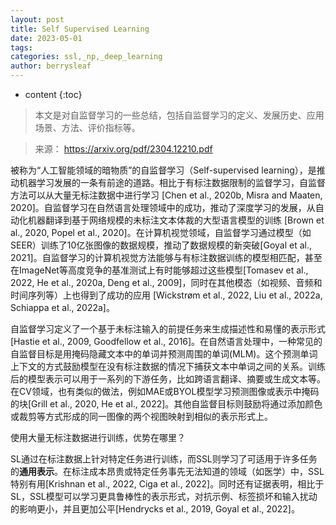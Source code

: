 ```yaml
---
layout: post
title: Self Supervised Learning
date: 2023-05-01
tags: 
categories: ssl,_np,_deep_learning
author: berrysleaf
---
```

* content
{:toc}


> 本文是对自监督学习的一些总结，包括自监督学习的定义、发展历史、应用场景、方法、评价指标等。



> 来源： https://arxiv.org/pdf/2304.12210.pdf

被称为“人工智能领域的暗物质”的自监督学习（Self-supervised learning），是推动机器学习发展的一条有前途的道路。相比于有标注数据限制的监督学习，自监督方法可以从大量无标注数据中进行学习 [Chen et al., 2020b, Misra and Maaten, 2020]。自监督学习在自然语言处理领域中的成功，推动了深度学习的发展，从自动化机器翻译到基于网络规模的未标注文本体裁的大型语言模型的训练 [Brown et al., 2020, Popel et al., 2020]。在计算机视觉领域，自监督学习通过模型（如SEER）训练了10亿张图像的数据规模，推动了数据规模的新突破[Goyal et al., 2021]。自监督学习的计算机视觉方法能够与有标注数据训练的模型相匹配，甚至在ImageNet等高度竞争的基准测试上有时能够超过这些模型[Tomasev et al., 2022, He et al., 2020a, Deng et al., 2009]，同时在其他模态（如视频、音频和时间序列等）上也得到了成功的应用 [Wickstrøm et al., 2022, Liu et al., 2022a, Schiappa et al., 2022a]。

自监督学习定义了一个基于未标注输入的前提任务来生成描述性和易懂的表示形式 [Hastie et al., 2009, Goodfellow et al., 2016]。在自然语言处理中，一种常见的自监督目标是用掩码隐藏文本中的单词并预测周围的单词(MLM)。这个预测单词上下文的方式鼓励模型在没有标注数据的情况下捕获文本中单词之间的关系。训练后的模型表示可以用于一系列的下游任务，比如跨语言翻译、摘要或生成文本等。在CV领域，也有类似的做法，例如MAE或BYOL模型学习预测图像或表示中掩码的块[Grill et al., 2020, He et al., 2022]。其他自监督目标则鼓励将通过添加颜色或裁剪等方式形成的同一图像的两个视图映射到相似的表示形式上。

使用大量无标注数据进行训练，优势在哪里？

SL通过在标注数据上针对特定任务进行训练，而SSL则学习了可适用于许多任务的**通用表示**。在标注成本昂贵或特定任务事先无法知道的领域（如医学）中，SSL特别有用[Krishnan et al., 2022, Ciga et al., 2022]。同时还有证据表明，相比于SL，SSL模型可以学习更具鲁棒性的表示形式，对抗示例、标签损坏和输入扰动的影响更小，并且更加公平[Hendrycks et al., 2019, Goyal et al., 2022]。


